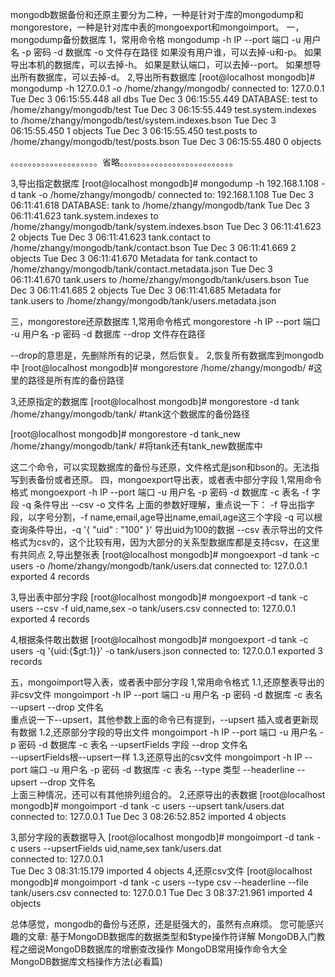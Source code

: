 mongodb数据备份和还原主要分为二种，一种是针对于库的mongodump和mongorestore，一种是针对库中表的mongoexport和mongoimport。
一，mongodump备份数据库
1，常用命令格
mongodump -h IP --port 端口 -u 用户名 -p 密码 -d 数据库 -o 文件存在路径 
如果没有用户谁，可以去掉-u和-p。
如果导出本机的数据库，可以去掉-h。
如果是默认端口，可以去掉--port。
如果想导出所有数据库，可以去掉-d。
2,导出所有数据库
[root@localhost mongodb]# mongodump -h 127.0.0.1 -o /home/zhangy/mongodb/ 
connected to: 127.0.0.1 
Tue Dec 3 06:15:55.448 all dbs 
Tue Dec 3 06:15:55.449 DATABASE: test   to   /home/zhangy/mongodb/test 
Tue Dec 3 06:15:55.449   test.system.indexes to /home/zhangy/mongodb/test/system.indexes.bson 
Tue Dec 3 06:15:55.450     1 objects 
Tue Dec 3 06:15:55.450   test.posts to /home/zhangy/mongodb/test/posts.bson 
Tue Dec 3 06:15:55.480     0 objects 
 
。。。。。。。。。。。。。。。。。。。。省略。。。。。。。。。。。。。。。。。。。。。。。。。。 

3,导出指定数据库
[root@localhost mongodb]# mongodump -h 192.168.1.108 -d tank -o /home/zhangy/mongodb/ 
connected to: 192.168.1.108 
Tue Dec 3 06:11:41.618 DATABASE: tank   to   /home/zhangy/mongodb/tank 
Tue Dec 3 06:11:41.623   tank.system.indexes to /home/zhangy/mongodb/tank/system.indexes.bson 
Tue Dec 3 06:11:41.623     2 objects 
Tue Dec 3 06:11:41.623   tank.contact to /home/zhangy/mongodb/tank/contact.bson 
Tue Dec 3 06:11:41.669     2 objects 
Tue Dec 3 06:11:41.670   Metadata for tank.contact to /home/zhangy/mongodb/tank/contact.metadata.json 
Tue Dec 3 06:11:41.670   tank.users to /home/zhangy/mongodb/tank/users.bson 
Tue Dec 3 06:11:41.685     2 objects 
Tue Dec 3 06:11:41.685   Metadata for tank.users to /home/zhangy/mongodb/tank/users.metadata.json 

三，mongorestore还原数据库
1,常用命令格式
mongorestore -h IP --port 端口 -u 用户名 -p 密码 -d 数据库 --drop 文件存在路径 
 
--drop的意思是，先删除所有的记录，然后恢复。
2,恢复所有数据库到mongodb中
[root@localhost mongodb]# mongorestore /home/zhangy/mongodb/  #这里的路径是所有库的备份路径 
 
3,还原指定的数据库
[root@localhost mongodb]# mongorestore -d tank /home/zhangy/mongodb/tank/  #tank这个数据库的备份路径 
 
[root@localhost mongodb]# mongorestore -d tank_new /home/zhangy/mongodb/tank/  #将tank还有tank_new数据库中
  
这二个命令，可以实现数据库的备份与还原，文件格式是json和bson的。无法指写到表备份或者还原。
四，mongoexport导出表，或者表中部分字段
1,常用命令格式
mongoexport -h IP --port 端口 -u 用户名 -p 密码 -d 数据库 -c 表名 -f 字段 -q 条件导出 --csv -o 文件名 
上面的参数好理解，重点说一下：
-f    导出指字段，以字号分割，-f name,email,age导出name,email,age这三个字段
-q    可以根查询条件导出，-q '{ "uid" : "100" }' 导出uid为100的数据
--csv 表示导出的文件格式为csv的，这个比较有用，因为大部分的关系型数据库都是支持csv，在这里有共同点
2,导出整张表
[root@localhost mongodb]# mongoexport -d tank -c users -o /home/zhangy/mongodb/tank/users.dat 
connected to: 127.0.0.1 
exported 4 records 

3,导出表中部分字段
[root@localhost mongodb]# mongoexport -d tank -c users --csv -f uid,name,sex -o tank/users.csv 
connected to: 127.0.0.1 
exported 4 records 

4,根据条件敢出数据
[root@localhost mongodb]# mongoexport -d tank -c users -q '{uid:{$gt:1}}' -o tank/users.json 
connected to: 127.0.0.1 
exported 3 records 

五，mongoimport导入表，或者表中部分字段
1,常用命令格式
1.1,还原整表导出的非csv文件
mongoimport -h IP --port 端口 -u 用户名 -p 密码 -d 数据库 -c 表名 --upsert --drop 文件名  
重点说一下--upsert，其他参数上面的命令已有提到，--upsert 插入或者更新现有数据
1.2,还原部分字段的导出文件
mongoimport -h IP --port 端口 -u 用户名 -p 密码 -d 数据库 -c 表名 --upsertFields 字段 --drop 文件名  
--upsertFields根--upsert一样
1.3,还原导出的csv文件
mongoimport -h IP --port 端口 -u 用户名 -p 密码 -d 数据库 -c 表名 --type 类型 --headerline --upsert --drop 文件名  
上面三种情况，还可以有其他排列组合的。
2,还原导出的表数据
[root@localhost mongodb]# mongoimport -d tank -c users --upsert tank/users.dat 
connected to: 127.0.0.1 
Tue Dec 3 08:26:52.852 imported 4 objects

3,部分字段的表数据导入
[root@localhost mongodb]# mongoimport -d tank -c users  --upsertFields uid,name,sex  tank/users.dat  
connected to: 127.0.0.1  
Tue Dec  3 08:31:15.179 imported 4 objects 
4,还原csv文件
[root@localhost mongodb]# mongoimport -d tank -c users --type csv --headerline --file tank/users.csv 
connected to: 127.0.0.1 
Tue Dec 3 08:37:21.961 imported 4 objects 

总体感觉，mongodb的备份与还原，还是挺强大的，虽然有点麻烦。
您可能感兴趣的文章:
基于MongoDB数据库的数据类型和$type操作符详解
MongoDB入门教程之细说MongoDB数据库的增删查改操作
MongoDB常用操作命令大全
MongoDB数据库文档操作方法(必看篇)
